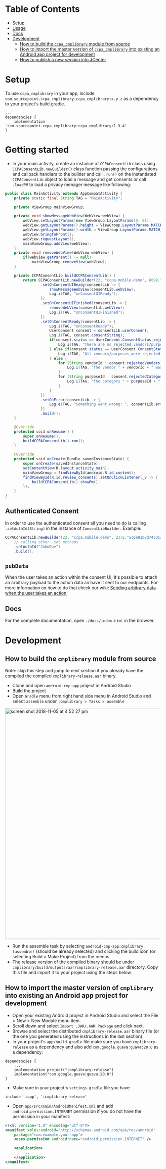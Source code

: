 Table of Contents
=================
   * [Setup](#setup)
   * [Usage](#usage)
   * [Docs](#docs)
   * [Development](#development)
      * [How to build the `ccpa_cmplibrary` module from source](#how-to-build-the-ccpa_cmplibrary-module-from-source)
      * [How to import the master version of `ccpa_cmplibrary` into existing an Android app project for development](#how-to-import-the-master-version-of-ccpa_cmplibrary-into-existing-an-android-app-project-for-development)
      * [How to publish a new version into JCenter](#how-to-publish-a-new-version-into-jcenter)

# Setup
To use `ccpa_cmplibrary` in your app, include `com.sourcepoint.ccpa_cmplibrary:ccpa_cmplibrary:x.y.z` as a dependency to your project's build.gradle.
```
...
dependencies {
    implementation 'com.sourcepoint.ccpa_cmplibrary:ccpa_cmplibrary:1.3.4'
}
```

# Getting started
* In your main activity, create an instance of `CCPAConsentLib` class using `CCPAConsentLib.newBuilder()` class function passing the configurations and callback handlers to the builder and call `.run()` on the instantiated `CCPAConsentLib` object to load a message and get consents or call `.loadPM` to load a privacy menager message like following:

```java
public class MainActivity extends AppCompatActivity {
    private static final String TAG = "MainActivity";

    private ViewGroup mainViewGroup;

    private void showMessageWebView(WebView webView) {
        webView.setLayoutParams(new ViewGroup.LayoutParams(0, 0));
        webView.getLayoutParams().height = ViewGroup.LayoutParams.MATCH_PARENT;
        webView.getLayoutParams().width = ViewGroup.LayoutParams.MATCH_PARENT;
        webView.bringToFront();
        webView.requestLayout();
        mainViewGroup.addView(webView);
    }
    private void removeWebView(WebView webView) {
        if(webView.getParent() != null)
            mainViewGroup.removeView(webView);
    }

    private CCPAConsentLib buildCCPAConsentLib() {
        return CCPAConsentLib.newBuilder(22, "ccpa.mobile.demo", 6099,"5df9105bcf42027ce707bb43",this)
                .setOnConsentUIReady(consentLib -> {
                    showMessageWebView(consentLib.webView);
                    Log.i(TAG, "onConsentUIReady");
                })
                .setOnConsentUIFinished(consentLib -> {
                    removeWebView(consentLib.webView);
                    Log.i(TAG, "onConsentUIFinished");
                })
                .setOnConsentReady(consentLib -> {
                    Log.i(TAG, "onConsentReady");
                    UserConsent consent = consentLib.userConsent;
                    Log.i(TAG, consent.consentString);
                    if(consent.status == UserConsent.ConsentStatus.rejectedNone){
                        Log.i(TAG, "There are no rejected vendors/purposes.");
                    } else if(consent.status == UserConsent.ConsentStatus.rejectedNone || consent.status == UserConsent.ConsentStatus.consentedAll){
                        Log.i(TAG, "All vendors/purposes were rejected.");
                    } else {
                        for (String vendorId : consent.rejectedVendors) {
                            Log.i(TAG, "The vendor " + vendorId + " was rejected.");
                        }
                        for (String purposeId : consent.rejectedCategories) {
                            Log.i(TAG, "The category " + purposeId + " was rejected.");
                        }
                    }
                })
                .setOnError(consentLib -> {
                    Log.e(TAG, "Something went wrong: ", consentLib.error);
                })
                .build();
    }

    @Override
    protected void onResume() {
        super.onResume();
        buildCCPAConsentLib().run();
    }

    @Override
    protected void onCreate(Bundle savedInstanceState) {
        super.onCreate(savedInstanceState);
        setContentView(R.layout.activity_main);
        mainViewGroup = findViewById(android.R.id.content);
        findViewById(R.id.review_consents).setOnClickListener(_v -> {
            buildCCPAConsentLib().showPm();
        });
    }
}
```

## Authenticated Consent

In order to use the authenticated consent all you need to do is calling `.setAuthId(String)` in the instance of `ConsentLibBuilder`. Example: 

```java
CCPAConsentLib.newBuilder(22, "ccpa.mobile.demo", 2372,"5c0e81b7d74b3c30c6852301",this)
    // calling other .set methods
    .setAuthId("JohnDoe")
    .build();
```

## `pubData`
When the user takes an action within the consent UI, it's possible to attach an arbitrary payload to the action data an have it sent to our endpoints. For more information on how to do that check our wiki: [Sending arbitrary data when the user takes an action](https://github.com/SourcePointUSA/CCPA_Android_SDK/wiki/Sending-arbitrary-data-when-the-user-takes-an-action.);

## Docs
For the complete documentation, open `./docs/index.html` in the browser.

# Development
## How to build the `cmplibrary` module from source
Note: skip this step and jump to next section if you already have the compiled the compiled `cmplibrary-release.aar` binary.

* Clone and open `android-cmp-app` project in Android Studio
* Build the project
* Open `Gradle` menu from right hand side menu in Android Studio and select `assemble` under `:cmplibrary > Tasks > assemble`
<img width="747" alt="screen shot 2018-11-05 at 4 52 27 pm" src="https://user-images.githubusercontent.com/2576311/48029062-4c950000-e11b-11e8-8d6f-a50c9f37e25b.png">

* Run the assemble task by selecting `android-cmp-app:cmplibrary [assemble]` (should be already selected) and clicking the build icon (or selecting Build > Make Project) from the menus.
* The release version of the compiled binary should be under `cmplibrary/build/outputs/aar/cmplibrary-release.aar` directory. Copy this file and import it to your project using the steps below.

## How to import the master version of `cmplibrary` into existing an Android app project for development

* Open your existing Android project in Android Studio and select the File > New > New Module menu item.
* Scroll down and select `Import .JAR/.AAR Package` and click next.
* Browse and select the distributed `cmplibrary-release.aar` binary file (or the one you generated using the instructions in the last section)
 * In your project's `app/build.gradle` file make sure you have `cmplibrary-release` as a dependency and also add `com.google.guava:guava:20.0` as a dependency:
```
dependencies {
    ...
    implementation project(":cmplibrary-release")
    implementation("com.google.guava:guava:20.0")
}
```

* Make sure in your project's `settings.gradle` file you have:
```
include ':app', ':cmplibrary-release'
```

* Open `app/src/main/AndroidManifest.xml` and add `android.permission.INTERNET` permission if you do not have the permission in your manifest:
```xml
<?xml version="1.0" encoding="utf-8"?>
<manifest xmlns:android="http://schemas.android.com/apk/res/android"
    package="com.example.your-app">
    <uses-permission android:name="android.permission.INTERNET" />

    <application>
        ...
    </application>
</manifest>
```